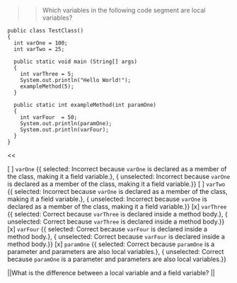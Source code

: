 >>Which variables in the following code segment are local variables?
<pre><code class="java language-java">public class TestClass()
{
  int varOne = 100;
  int varTwo = 25;

  public static void main (String[] args)
  {
    int varThree = 5;
    System.out.println("Hello World!");
    exampleMethod(5);
  }

  public static int exampleMethod(int paramOne)
  {
    int varFour  = 50;
    System.out.println(paramOne);
    System.out.println(varFour);
  }
}
</code></pre> <<

[ ] <code>varOne</code> {{ selected: Incorrect because <code>varOne</code> is declared as a member of the class, making it a field variable.}, { unselected: Incorrect because <code>varOne</code> is declared as a member of the class, making it a field variable.}}
[ ] <code>varTwo</code> {{ selected: Incorrect because <code>varOne</code> is declared as a member of the class, making it a field variable.}, { unselected: Incorrect because <code>varOne</code> is declared as a member of the class, making it a field variable.}}
[x] <code>varThree</code> {{ selected: Correct because <code>varThree</code> is declared inside a method body.}, { unselected: Correct because <code>varThree</code> is declared inside a method body.}}
[x] <code>varFour</code> {{ selected: Correct because <code>varFour</code> is declared inside a method body.}, { unselected: Correct because <code>varFour</code> is declared inside a method body.}}
[x] <code>paramOne</code> {{ selected: Correct because <code>paramOne</code> is a parameter and parameters are also local variables.}, { unselected: Correct because <code>paramOne</code> is a parameter and parameters are also local variables.}}

||What is the difference between a local variable and a field variable? ||

